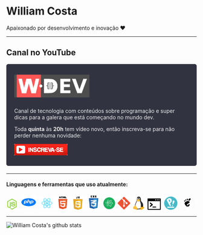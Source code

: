 # William Costa

Apaixonado por desenvolvimento e inovação ❤️

_______

## Canal no YouTube
<div style="border:1px solid #323341; background:#323341; color:#eee; border-radius:5px; padding: 10px 20px; margin-bottom:20px;">
  <br>

  <img height="60" style="margin-bottom:10px;" src="src/images/logo-wdev.png">

  Canal de tecnologia com conteúdos sobre programação e super dicas para a galera que está começando no mundo dev.

  Toda **quinta** às **20h** tem vídeo novo, então inscreva-se para não perder nenhuma novidade:

  <a href="https://youtube.com/wdevoficial"><img height="30" src="src/images/subscribe-youtube.png"></a>

</div>

_______

#### Linguagens e ferramentas que uso atualmente:

<div>
  <img height="30" src="src/icons/node.webp" title="NodeJS">

  <img style="margin-left:5px;" height="40" src="src/icons/php.png" title="PHP">

  <img height="35" src="src/icons/react.webp" title="React/Reat Native">

  <img height="37" style="margin-left:-5px" src="src/icons/html5.webp" title="HTML">

  <img height="35" src="src/icons/js.webp" title="JavaScript">

  <img height="40" src="src/icons/css.webp" title="CSS">

  <img height="35" src="src/icons/atom.png" title="Atom">

  <img height="35" src="src/icons/git.png" title="Git">

  <img height="35" src="src/icons/linux.webp" title="Linux <3">

  <img height="30" style="margin:0px 5px 0px 2px;" src="src/icons/shell.png" title="Shellscript <3">

  <img height="35" src="src/icons/popos.png" title="PopOS">

  <img height="35" src="src/icons/gnome.png" style="background:#ccc; margin:0px 5px; border-radius:50%" title="Gnome Shell">
</div>

_______

![William Costa's github stats](https://github-readme-stats.vercel.app/api?username=william-costa&show_icons=true&hide_border=true)


